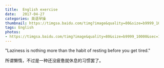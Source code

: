 ```yaml
---
title:  English exercise
date:   2017-04-27
categories: 英语早操
thumbnail: https://timgsa.baidu.com/timg?image&quality=80&size=b9999_10000&sec=1493280607087&di=4473d6490caf586c6459587ac7b4abf5&imgtype=0&src=http%3A%2F%2Fimg2.ph.126.net%2Fq42xw3toLOhCg2vkKAEPJA%3D%3D%2F190558559250684566.jpg
tags: English
photos:
- https://timgsa.baidu.com/timg?image&quality=80&size=b9999_10000&sec=1493280607087&di=4473d6490caf586c6459587ac7b4abf5&imgtype=0&src=http%3A%2F%2Fimg2.ph.126.net%2Fq42xw3toLOhCg2vkKAEPJA%3D%3D%2F190558559250684566.jpg
---
```


"Laziness is nothing more than the habit of resting before you get tired."
<p>所谓懒惰，不过是一种还没疲惫就休息的习惯罢了。</p>
